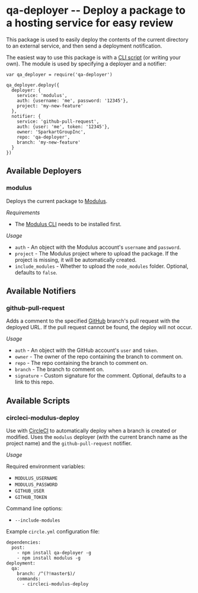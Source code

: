 # qa-deployer -- Deploy a package to a hosting service for easy review

This package is used to easily deploy the contents of the current directory to an external service, and then send a deployment notification.

The easiest way to use this package is with a [CLI script](#available-scripts) (or writing your own). The module is used by specifying a deployer and a notifier:

```
var qa_deployer = require('qa-deployer')

qa_deployer.deploy({
  deployer: {
    service: 'modulus',
    auth: {username: 'me', password: '12345'},
    project: 'my-new-feature'
  },
  notifier: {
    service: 'github-pull-request',
    auth: {user: 'me', token: '12345'},
    owner: 'SparkartGroupInc',
    repo: 'qa-deployer',
    branch: 'my-new-feature'
  }
})
```

## Available Deployers ##

### modulus ###

Deploys the current package to [Modulus](https://modulus.io/).

*Requirements*

 - The [Modulus CLI](https://github.com/onmodulus/modulus-cli) needs to be installed first.

*Usage*

 - `auth` - An object with the Modulus account's `username` and `password`.
 - `project` - The Modulus project where to upload the package. If the project is missing, it will be automatically created.
 - `include_modules` - Whether to upload the `node_modules` folder. Optional, defaults to `false`.

## Available Notifiers ##

### github-pull-request ###

Adds a comment to the specified [GitHub](https://github.com/) branch's pull request with the deployed URL. If the pull request cannot be found, the deploy will not occur.

*Usage*

 - `auth` - An object with the GitHub account's `user` and `token`.
 - `owner` - The owner of the repo containing the branch to comment on.
 - `repo` - The repo containing the branch to comment on.
 - `branch` - The branch to comment on.
 - `signature` - Custom signature for the comment. Optional, defaults to a link to this repo.

## Available Scripts ##

### circleci-modulus-deploy ###

Use with [CircleCI](https://circleci.com/) to automatically deploy when a branch is created or modified. Uses the `modulus` deployer (with the current branch name as the project name) and the `github-pull-request` notifier.

*Usage*

Required environment variables:

 - `MODULUS_USERNAME`
 - `MODULUS_PASSWORD`
 - `GITHUB_USER`
 - `GITHUB_TOKEN`

Command line options:

 - `--include-modules`

Example `circle.yml` configuration file:

```
dependencies:
  post:
    - npm install qa-deployer -g
    - npm install modulus -g
deployment:
  qa:
    branch: /^(?!master$)/
    commands:
      - circleci-modulus-deploy
```
